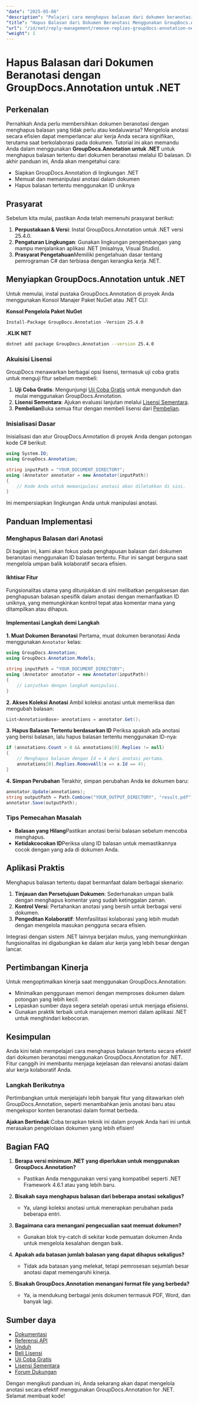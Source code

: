 ```yaml
---
"date": "2025-05-06"
"description": "Pelajari cara menghapus balasan dari dokumen beranotasi secara efisien menggunakan GroupDocs.Annotation untuk .NET. Panduan ini mencakup pengaturan, manipulasi, dan aplikasi praktis."
"title": "Hapus Balasan dari Dokumen Beranotasi Menggunakan GroupDocs.Annotation untuk .NET&#58; Panduan Langkah demi Langkah"
"url": "/id/net/reply-management/remove-replies-groupdocs-annotation-net/"
"weight": 1
---
```


# Hapus Balasan dari Dokumen Beranotasi dengan GroupDocs.Annotation untuk .NET
## Perkenalan
Pernahkah Anda perlu membersihkan dokumen beranotasi dengan menghapus balasan yang tidak perlu atau kedaluwarsa? Mengelola anotasi secara efisien dapat memperlancar alur kerja Anda secara signifikan, terutama saat berkolaborasi pada dokumen. Tutorial ini akan memandu Anda dalam menggunakan **GroupDocs.Annotation untuk .NET** untuk menghapus balasan tertentu dari dokumen beranotasi melalui ID balasan. Di akhir panduan ini, Anda akan mengetahui cara:
- Siapkan GroupDocs.Annotation di lingkungan .NET
- Memuat dan memanipulasi anotasi dalam dokumen
- Hapus balasan tertentu menggunakan ID uniknya

## Prasyarat
Sebelum kita mulai, pastikan Anda telah memenuhi prasyarat berikut:
1. **Perpustakaan & Versi**: Instal GroupDocs.Annotation untuk .NET versi 25.4.0.
2. **Pengaturan Lingkungan**: Gunakan lingkungan pengembangan yang mampu menjalankan aplikasi .NET (misalnya, Visual Studio).
3. **Prasyarat Pengetahuan**Memiliki pengetahuan dasar tentang pemrograman C# dan terbiasa dengan kerangka kerja .NET.

## Menyiapkan GroupDocs.Annotation untuk .NET
Untuk memulai, instal pustaka GroupDocs.Annotation di proyek Anda menggunakan Konsol Manajer Paket NuGet atau .NET CLI:

**Konsol Pengelola Paket NuGet**
```shell
Install-Package GroupDocs.Annotation -Version 25.4.0
```

**.KLIK NET**
```bash
dotnet add package GroupDocs.Annotation --version 25.4.0
```

### Akuisisi Lisensi
GroupDocs menawarkan berbagai opsi lisensi, termasuk uji coba gratis untuk menguji fitur sebelum membeli:
1. **Uji Coba Gratis**: Mengunjungi [Uji Coba Gratis](https://releases.groupdocs.com/annotation/net/) untuk mengunduh dan mulai menggunakan GroupDocs.Annotation.
2. **Lisensi Sementara**: Ajukan evaluasi lanjutan melalui [Lisensi Sementara](https://purchase.groupdocs.com/temporary-license/).
3. **Pembelian**Buka semua fitur dengan membeli lisensi dari [Pembelian](https://purchase.groupdocs.com/buy).

### Inisialisasi Dasar
Inisialisasi dan atur GroupDocs.Annotation di proyek Anda dengan potongan kode C# berikut:

```csharp
using System.IO;
using GroupDocs.Annotation;

string inputPath = "YOUR_DOCUMENT_DIRECTORY";
using (Annotator annotator = new Annotator(inputPath))
{
    // Kode Anda untuk memanipulasi anotasi akan diletakkan di sini.
}
```
Ini mempersiapkan lingkungan Anda untuk manipulasi anotasi.

## Panduan Implementasi
### Menghapus Balasan dari Anotasi
Di bagian ini, kami akan fokus pada penghapusan balasan dari dokumen beranotasi menggunakan ID balasan tertentu. Fitur ini sangat berguna saat mengelola umpan balik kolaboratif secara efisien.

#### Ikhtisar Fitur
Fungsionalitas utama yang ditunjukkan di sini melibatkan pengaksesan dan penghapusan balasan spesifik dalam anotasi dengan memanfaatkan ID uniknya, yang memungkinkan kontrol tepat atas komentar mana yang ditampilkan atau dihapus.

#### Implementasi Langkah demi Langkah
**1. Muat Dokumen Beranotasi**
Pertama, muat dokumen beranotasi Anda menggunakan `Annotator` kelas:

```csharp
using GroupDocs.Annotation;
using GroupDocs.Annotation.Models;

string inputPath = "YOUR_DOCUMENT_DIRECTORY";
using (Annotator annotator = new Annotator(inputPath))
{
    // Lanjutkan dengan langkah manipulasi.
}
```

**2. Akses Koleksi Anotasi**
Ambil koleksi anotasi untuk memeriksa dan mengubah balasan:

```csharp
List<AnnotationBase> annotations = annotator.Get();
```

**3. Hapus Balasan Tertentu berdasarkan ID**
Periksa apakah ada anotasi yang berisi balasan, lalu hapus balasan tertentu menggunakan ID-nya:

```csharp
if (annotations.Count > 0 && annotations[0].Replies != null)
{
    // Menghapus balasan dengan Id = 4 dari anotasi pertama.
    annotations[0].Replies.RemoveAll(x => x.Id == 4);
}
```

**4. Simpan Perubahan**
Terakhir, simpan perubahan Anda ke dokumen baru:

```csharp
annotator.Update(annotations);
string outputPath = Path.Combine("YOUR_OUTPUT_DIRECTORY", "result.pdf");
annotator.Save(outputPath);
```

### Tips Pemecahan Masalah
- **Balasan yang Hilang**Pastikan anotasi berisi balasan sebelum mencoba menghapus.
- **Ketidakcocokan ID**Periksa ulang ID balasan untuk memastikannya cocok dengan yang ada di dokumen Anda.

## Aplikasi Praktis
Menghapus balasan tertentu dapat bermanfaat dalam berbagai skenario:
1. **Tinjauan dan Persetujuan Dokumen**: Sederhanakan umpan balik dengan menghapus komentar yang sudah ketinggalan zaman.
2. **Kontrol Versi**: Pertahankan anotasi yang bersih untuk berbagai versi dokumen.
3. **Pengeditan Kolaboratif**: Memfasilitasi kolaborasi yang lebih mudah dengan mengelola masukan pengguna secara efisien.

Integrasi dengan sistem .NET lainnya berjalan mulus, yang memungkinkan fungsionalitas ini digabungkan ke dalam alur kerja yang lebih besar dengan lancar.

## Pertimbangan Kinerja
Untuk mengoptimalkan kinerja saat menggunakan GroupDocs.Annotation:
- Minimalkan penggunaan memori dengan memproses dokumen dalam potongan yang lebih kecil.
- Lepaskan sumber daya segera setelah operasi untuk menjaga efisiensi.
- Gunakan praktik terbaik untuk manajemen memori dalam aplikasi .NET untuk menghindari kebocoran.

## Kesimpulan
Anda kini telah mempelajari cara menghapus balasan tertentu secara efektif dari dokumen beranotasi menggunakan GroupDocs.Annotation for .NET. Fitur canggih ini membantu menjaga kejelasan dan relevansi anotasi dalam alur kerja kolaboratif Anda.

### Langkah Berikutnya
Pertimbangkan untuk menjelajahi lebih banyak fitur yang ditawarkan oleh GroupDocs.Annotation, seperti menambahkan jenis anotasi baru atau mengekspor konten beranotasi dalam format berbeda.

**Ajakan Bertindak**:Coba terapkan teknik ini dalam proyek Anda hari ini untuk merasakan pengelolaan dokumen yang lebih efisien!

## Bagian FAQ
1. **Berapa versi minimum .NET yang diperlukan untuk menggunakan GroupDocs.Annotation?**
   - Pastikan Anda menggunakan versi yang kompatibel seperti .NET Framework 4.6.1 atau yang lebih baru.

2. **Bisakah saya menghapus balasan dari beberapa anotasi sekaligus?**
   - Ya, ulangi koleksi anotasi untuk menerapkan perubahan pada beberapa entri.

3. **Bagaimana cara menangani pengecualian saat memuat dokumen?**
   - Gunakan blok try-catch di sekitar kode pemuatan dokumen Anda untuk mengelola kesalahan dengan baik.

4. **Apakah ada batasan jumlah balasan yang dapat dihapus sekaligus?**
   - Tidak ada batasan yang melekat, tetapi pemrosesan sejumlah besar anotasi dapat memengaruhi kinerja.

5. **Bisakah GroupDocs.Annotation menangani format file yang berbeda?**
   - Ya, ia mendukung berbagai jenis dokumen termasuk PDF, Word, dan banyak lagi.

## Sumber daya
- [Dokumentasi](https://docs.groupdocs.com/annotation/net/)
- [Referensi API](https://reference.groupdocs.com/annotation/net/)
- [Unduh](https://releases.groupdocs.com/annotation/net/)
- [Beli Lisensi](https://purchase.groupdocs.com/buy)
- [Uji Coba Gratis](https://releases.groupdocs.com/annotation/net/)
- [Lisensi Sementara](https://purchase.groupdocs.com/temporary-license/)
- [Forum Dukungan](https://forum.groupdocs.com/c/annotation/) 

Dengan mengikuti panduan ini, Anda sekarang akan dapat mengelola anotasi secara efektif menggunakan GroupDocs.Annotation for .NET. Selamat membuat kode!